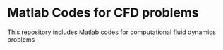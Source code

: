 # Matlab Codes for CFD problems

This repository includes Matlab codes for computational fluid dynamics problems 
